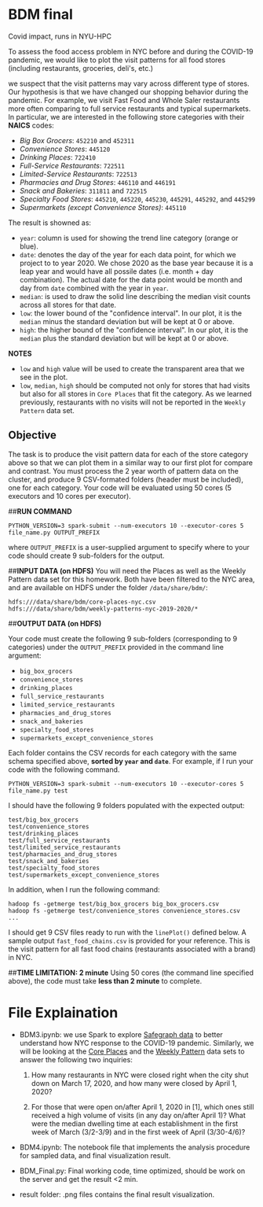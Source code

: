 # BDM final
Covid impact, runs in NYU-HPC

To assess the food access problem in NYC before and during the COVID-19 pandemic, we would like to plot the visit patterns for all food stores (including restaurants, groceries, deli's, etc.)

we suspect that the visit patterns may vary across different type of stores. Our hypothesis is that we have changed our shopping behavior during the pandemic. For example, we visit Fast Food and Whole Saler restaurants more often comparing to full service restaurants and typical supermarkets. In particular, we are interested in the following store categories with their **NAICS** codes:

* *Big Box Grocers*: `452210` and `452311`
* *Convenience Stores*: `445120`
* *Drinking Places*: `722410`
* *Full-Service Restaurants*: `722511`
* *Limited-Service Restaurants*: `722513`
* *Pharmacies and Drug Stores*: `446110` and `446191`
* *Snack and Bakeries*: `311811` and `722515`
* *Specialty Food Stores*: `445210`, `445220`, `445230`, `445291`, `445292`, and `445299`
* *Supermarkets (except Convenience Stores)*: `445110`

The result is showned as:
* `year`: column is used for showing the trend line category (orange or blue).
* `date`: denotes the day of the year for each data point, for which we project to to year 2020. We chose 2020 as the base year because it is a leap year and would have all possile dates (i.e. month + day combination). The actual date for the data point would be month and day from `date` combined with the year in `year`.
* `median`: is used to draw the solid line describing the median visit counts across all stores for that date.
* `low`: the lower bound of the "confidence interval". In our plot, it is the `median` minus the standard deviation but will be kept at 0 or above.
* `high`: the higher bound of the "confidence interval". In our plot, it is the `median` plus the standard deviation but will be kept at 0 or above.

**NOTES**
* `low` and `high` value will be used to create the transparent area that we see in the plot.
* `low`, `median`, `high` should be computed not only for stores that had visits but also for all stores in `Core Places` that fit the category. As we learned previously, restaurants with no visits will not be reported in the `Weekly Pattern` data set.


## Objective
The task is to produce the visit pattern data for each of the store category above so that we can plot them in a similar way to our first plot for compare and contrast. You must process the 2 year worth of pattern data on the cluster, and produce 9 CSV-formated folders (header must be included), one for each category. Your code will be evaluated using 50 cores (5 executors and 10 cores per executor).

##**RUN COMMAND**
```
PYTHON_VERSION=3 spark-submit --num-executors 10 --executor-cores 5 file_name.py OUTPUT_PREFIX
```
where `OUTPUT_PREFIX` is a user-supplied argument to specify where to your code should create 9 sub-folders for the output.

##**INPUT DATA (on HDFS)**
You will need the Places as well as the Weekly Pattern data set for this homework. Both have been filtered to the NYC area, and are available on HDFS under the folder `/data/share/bdm/`:
```
hdfs:///data/share/bdm/core-places-nyc.csv
hdfs:///data/share/bdm/weekly-patterns-nyc-2019-2020/*
```

##**OUTPUT DATA (on HDFS)**

Your code must create the following 9 sub-folders (corresponding to 9 categories) under the `OUTPUT_PREFIX` provided in the command line argument:

* `big_box_grocers`
* `convenience_stores`
* `drinking_places`
* `full_service_restaurants`
* `limited_service_restaurants`
* `pharmacies_and_drug_stores`
* `snack_and_bakeries`
* `specialty_food_stores`
* `supermarkets_except_convenience_stores`

Each folder contains the CSV records for each category with the same schema specified above, **sorted by `year` and `date`**. For example, if I run your code with the following command.

```
PYTHON_VERSION=3 spark-submit --num-executors 10 --executor-cores 5 file_name.py test
```

I should have the following 9 folders populated with the expected output:
```
test/big_box_grocers
test/convenience_stores
test/drinking_places
test/full_service_restaurants
test/limited_service_restaurants
test/pharmacies_and_drug_stores
test/snack_and_bakeries
test/specialty_food_stores
test/supermarkets_except_convenience_stores
```

In addition, when I run the following command:
```
hadoop fs -getmerge test/big_box_grocers big_box_grocers.csv
hadoop fs -getmerge test/convenience_stores convenience_stores.csv
...
```

I should get 9 CSV files ready to run with the `linePlot()` defined below. A sample output `fast_food_chains.csv` is provided for your reference. This is the visit pattern for all fast food chains (restaurants associated with a brand) in NYC.

##**TIME LIMITATION: 2 minute**
Using 50 cores (the command line specified above), the code must take **less than 2 minute** to complete.


# File Explaination

* BDM3.ipynb: 
we use Spark to explore [Safegraph data](https://www.safegraph.com/covid-19-data-consortium) to better understand how NYC response to the COVID-19 pandemic. Similarly, we will be looking at the [Core Places](https://docs.safegraph.com/v4.0/docs#section-core-places) and the [Weekly Pattern](https://docs.safegraph.com/v4.0/docs/places-schema#section-patterns) data sets to answer the following two inquiries:


  1.   How many restaurants in NYC were closed right when the city shut down on March 17, 2020, and how many were closed by April 1, 2020?

  2.   For those that were open on/after April 1, 2020 in [1], which ones still received a high volume of visits (in any day on/after April 1)? What were the median dwelling time at each  establishment in the first week of March (3/2-3/9) and in the first week of April (3/30-4/6)?
  
* BDM4.ipynb:
The notebook file that implements the analysis procedure for sampled data, and final visualization result.


* BDM_Final.py: Final working code, time optimized, should be work on the server and get the result <2 min.

* result folder:
.png files contains the final result visualization. 
